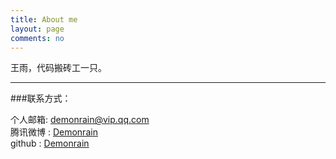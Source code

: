 ```yaml
---
title: About me
layout: page
comments: no
---
```


王雨，代码搬砖工一只。

----

###联系方式：        

个人邮箱: [demonrain@vip.qq.com](mailto:demonrain@vip.qq.com)        
腾讯微博 : [Demonrain](https://t.qq.com/demonrain)         
github : [Demonrain](https://github.com/demonrain)  

